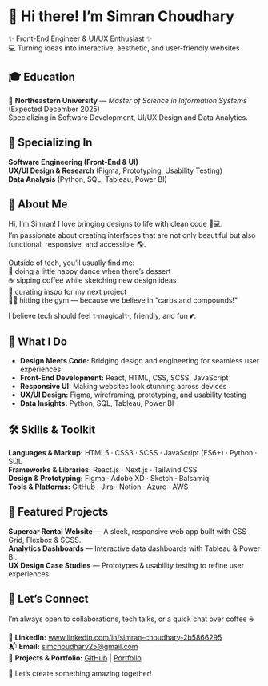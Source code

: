 # 🌸 Hi there! I’m Simran Choudhary
✨ Front-End Engineer & UI/UX Enthusiast ✨  
💻 Turning ideas into interactive, aesthetic, and user-friendly websites


## 🎓 Education

📍 **Northeastern University** — *Master of Science in Information Systems* (Expected December 2025)  
 Specializing in Software Development, UI/UX Design and  Data Analytics.


## 🌟 Specializing In

 **Software Engineering (Front-End & UI)**  
 **UX/UI Design & Research** (Figma, Prototyping, Usability Testing)  
 **Data Analysis** (Python, SQL, Tableau, Power BI)  

## 🌷 About Me  

Hi, I’m Simran! I love bringing designs to life with clean code 🎨💻.  
I’m passionate about creating interfaces that are not only beautiful but also functional, responsive, and accessible 🌎.  

Outside of tech, you’ll usually find me:  
🍰 doing a little happy dance when there’s dessert  
☕ sipping coffee while sketching new design ideas  
🌸 curating inspo for my next project  
🏋️‍♀️ hitting the gym — because we believe in "carbs and compounds!"  

I believe tech should feel ✨magical✨, friendly, and fun 💕.  

## 🎨  What I Do  

- **Design Meets Code:** Bridging design and engineering for seamless user experiences  
- **Front-End Development:** React, HTML, CSS, SCSS, JavaScript  
- **Responsive UI:** Making websites look stunning across devices  
- **UX/UI Design:** Figma, wireframing, prototyping, and usability testing  
- **Data Insights:** Python, SQL, Tableau, Power BI  



## 🛠️ Skills & Toolkit  

**Languages & Markup:** HTML5 · CSS3 · SCSS · JavaScript (ES6+) · Python · SQL  
**Frameworks & Libraries:** React.js · Next.js · Tailwind CSS  
**Design & Prototyping:** Figma · Adobe XD · Sketch · Balsamiq  
**Tools & Platforms:** GitHub · Jira · Notion · Azure · AWS  

## 🌟 Featured Projects  

**Supercar Rental Website** — A sleek, responsive web app built with CSS Grid, Flexbox & SCSS.  
**Analytics Dashboards** — Interactive data dashboards with Tableau & Power BI.  
**UX Design Case Studies** — Prototypes & usability testing to refine user experiences.   


##  👋 Let’s Connect

I’m always open to collaborations, tech talks, or a quick chat over coffee ☕  

🔗 **LinkedIn:** www.linkedin.com/in/simran-choudhary-2b5866295  
📬 **Email:** simchoudhary25@gmail.com  
🚀 **Projects & Portfolio:** [GitHub](https://github.com/simchoudhary25) | [Portfolio](https://simranchoudhary.framer.website/)  

👀 Let’s create something amazing together!



<!--
**simchoudhary25/simchoudhary25** is a ✨ _special_ ✨ repository because its `README.md` (this file) appears on your GitHub profile.

Here are some ideas to get you started:

- 🌱 I’m currently learning ...
- 👯 I’m looking to collaborate on ...
- 🤔 I’m looking for help with ...
